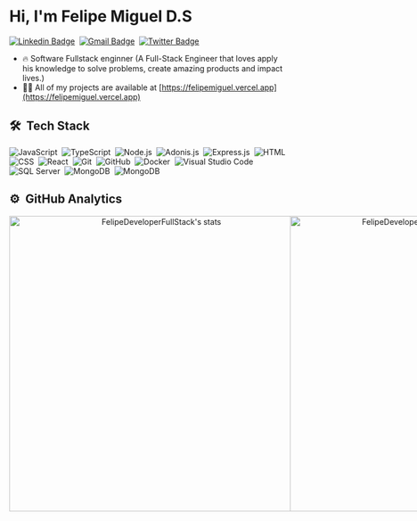 
<h1 align="left">Hi, I'm Felipe Miguel D.S</h1>

[![Linkedin Badge](https://img.shields.io/badge/-LinkedIn-blue?style=flat&logo=Linkedin&logoColor=white&link=https://www.linkedin.com/in/felipedeveloperfullstack/)](https://www.linkedin.com/in/felipedeveloperfullstack/)&nbsp;
[![Gmail Badge](https://img.shields.io/badge/-Gmail-c14438?style=flat&logo=Gmail&logoColor=white&link=mailto:felipeanalista3@gmail.com)](mailto:felipeanalista3@gmail.com)&nbsp;
[![Twitter Badge](https://img.shields.io/badge/-Twitter-05122A?style=flat&logo=twitter&logoColor=white&link=https://twitter.com/felipemigueldsa)](mailto:felipeanalista3@gmail.com)&nbsp;




- 🔥 Software Fullstack enginner (A Full-Stack Engineer that loves apply his knowledge to solve problems, create amazing products and impact lives.)
- 👨‍💻 All of my projects are available at [https://felipemiguel.vercel.app](https://felipemiguel.vercel.app)



## 🛠 &nbsp;Tech Stack

![JavaScript](https://img.shields.io/badge/-JavaScript-05122A?style=flat&logo=javascript)&nbsp;
![TypeScript](https://img.shields.io/badge/-TypeScript-05122A?style=flat&logo=typescript)&nbsp;
![Node.js](https://img.shields.io/badge/-Node.js-05122A?style=flat&logo=node.js)&nbsp;
![Adonis.js](https://img.shields.io/badge/-Adonis.JS-05122A?style=flat&logo=adonisjs)&nbsp;
![Express.js](https://img.shields.io/badge/-Express-05122A?style=flat&logo=express)&nbsp;
![HTML](https://img.shields.io/badge/-HTML-05122A?style=flat&logo=HTML5)&nbsp;
![CSS](https://img.shields.io/badge/-CSS-05122A?style=flat&logo=CSS3&logoColor=1572B6)&nbsp;
![React](https://img.shields.io/badge/-React-05122A?style=flat&logo=react)&nbsp;
![Git](https://img.shields.io/badge/-Git-05122A?style=flat&logo=git)&nbsp;
![GitHub](https://img.shields.io/badge/-GitHub-05122A?style=flat&logo=github)&nbsp;
![Docker](https://img.shields.io/badge/-Docker-05122A?style=flat&logo=docker)&nbsp;
![Visual Studio Code](https://img.shields.io/badge/-Visual%20Studio%20Code-05122A?style=flat&logo=visual-studio-code&logoColor=007ACC)&nbsp;
![SQL Server](https://img.shields.io/badge/-PostgreSQL-05122A?style=flat&logo=postgresql)&nbsp;
![MongoDB](https://img.shields.io/badge/-MongoDB-05122A?style=flat&logo=mongodb)&nbsp;
![MongoDB](https://img.shields.io/badge/-Digital%20Ocean-05122A?style=flat&logo=digitalocean)&nbsp;


## ⚙️ &nbsp;GitHub Analytics

<div align="center"> 
  <div style="display: flex; align-items: flex-start;">
    <img width="530em" src="https://github-readme-stats.vercel.app/api?username=FelipeDeveloperFullStack&show_icons=true&theme=radical" alt="FelipeDeveloperFullStack's stats"/>
    <img width="530em" src="https://github-readme-stats.vercel.app/api/top-langs/?username=FelipeDeveloperFullStack&layout=compact&theme=radical" alt="FelipeDeveloperFullStack's most languages"/>
  </div>
</div>

<br>

<!--
**FelipeDeveloperFullStack/FelipeDeveloperFullStack** is a ✨ _special_ ✨ repository because its `README.md` (this file) appears on your GitHub profile.

<img width="500em" src="https://github-readme-twitter-gazf.vercel.app/api?id=felipemigueldsa&layout=wide&show_reply=off&show_retweet=off" />

Here are some ideas to get you started:

- 🔭 I’m currently working on ...
- 🌱 I’m currently learning ...
- 👯 I’m looking to collaborate on ...
- 🤔 I’m looking for help with ...
- 💬 Ask me about ...
- 📫 How to reach me: ...
- 😄 Pronouns: ...
- ⚡ Fun fact: ...
-->
